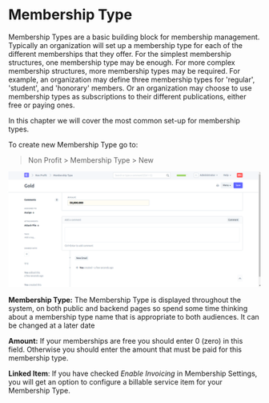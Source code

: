 
# Membership Type



Membership Types are a basic building block for membership management. Typically an organization will set up a membership type for each of the different memberships that they offer. For the simplest membership structures, one membership type may be enough. For more complex membership structures, more membership types may be required. For example, an organization may define three membership types for 'regular', 'student', and 'honorary' members. Or an organization may choose to use membership types as subscriptions to their different publications, either free or paying ones.


In this chapter we will cover the most common set-up for membership types.


To create new Membership Type go to:


> Non Profit > Membership Type > New


![Student](/files/membership_type.png)


**Membership Type:** The Membership Type is displayed throughout the system, on both public and backend pages so spend some time thinking about a membership type name that is appropriate to both audiences. It can be changed at a later date


**Amount:** If your memberships are free you should enter 0 (zero) in this field. Otherwise you should enter the amount that must be paid for this membership type.


**Linked Item**: If you have checked *Enable Invoicing* in Membership Settings, you will get an option to configure a billable service item for your Membership Type.




